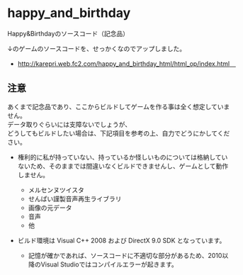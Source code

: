 # happy_and_birthday
Happy&amp;Birthdayのソースコード（記念品）  

↓のゲームのソースコードを、せっかくなのでアップしました。
- http://karepri.web.fc2.com/happy_and_birthday_html/html_op/index.html　

## 注意
あくまで記念品であり、ここからビルドしてゲームを作る事は全く想定していません。  
データ取りぐらいには支障ないでしょうが、  
どうしてもビルドしたい場合は、下記項目を参考の上、自力でどうにかしてください。　

- 権利的に私が持っていない、持っているか怪しいものについては格納していないため、そのままでは間違いなくビルドできませんし、ゲームとして動作しません。
	- メルセンヌツイスタ
  - せんぱい謹製音声再生ライブラリ
  - 画像の元データ
  - 音声
  - 他

- ビルド環境は Visual C++ 2008 および DirectX 9.0 SDK となっています。
  - 記憶が確かであれば、ソースコードに不適切な部分があるため、2010以降のVisual Studioではコンパイルエラーが起きます。
